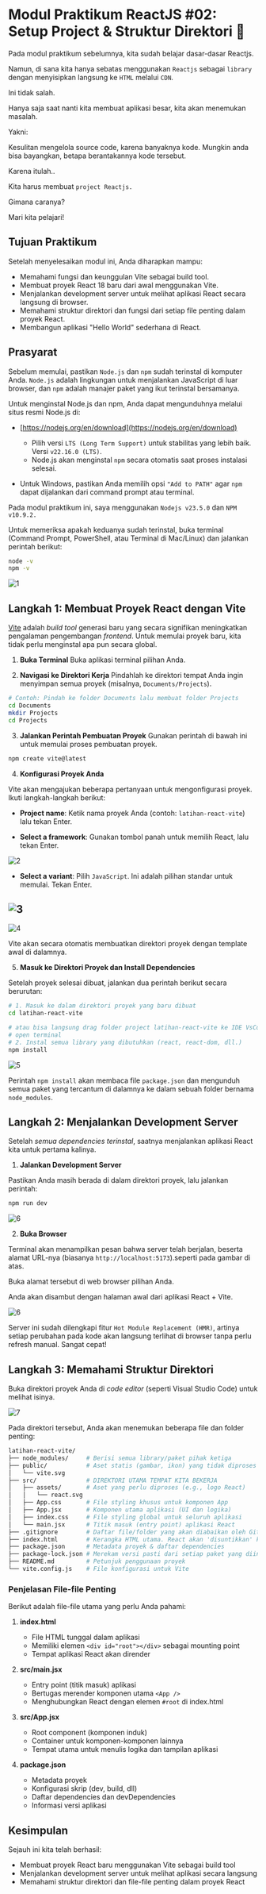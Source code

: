 # Modul Praktikum ReactJS #02: Setup Project & Struktur Direktori 🚀

Pada modul praktikum sebelumnya, kita sudah belajar dasar-dasar Reactjs.

Namun, di sana kita hanya sebatas menggunakan `Reactjs` sebagai `library` dengan menyisipkan langsung ke `HTML` melalui `CDN`.

Ini tidak salah.

Hanya saja saat nanti kita membuat aplikasi besar, kita akan menemukan masalah.

Yakni:

Kesulitan mengelola source code, karena banyaknya kode. Mungkin anda bisa bayangkan, betapa berantakannya kode tersebut.

Karena itulah..

Kita harus membuat `project Reactjs.`

Gimana caranya?

Mari kita pelajari!

## Tujuan Praktikum

Setelah menyelesaikan modul ini, Anda diharapkan mampu:

- Memahami fungsi dan keunggulan Vite sebagai build tool.
- Membuat proyek React 18 baru dari awal menggunakan Vite.
- Menjalankan development server untuk melihat aplikasi React secara langsung di browser.
- Memahami struktur direktori dan fungsi dari setiap file penting dalam proyek React.
- Membangun aplikasi "Hello World" sederhana di React.

## Prasyarat

Sebelum memulai, pastikan `Node.js` dan `npm` sudah terinstal di komputer Anda. `Node.js` adalah lingkungan untuk menjalankan JavaScript di luar browser, dan `npm` adalah manajer paket yang ikut terinstal bersamanya.

Untuk menginstal Node.js dan npm, Anda dapat mengunduhnya melalui situs resmi Node.js di:

- [https://nodejs.org/en/download](https://nodejs.org/en/download)
  - Pilih versi `LTS (Long Term Support)` untuk stabilitas yang lebih baik. Versi `v22.16.0 (LTS)`.
  - Node.js akan menginstal `npm` secara otomatis saat proses instalasi selesai.

- Untuk Windows, pastikan Anda memilih opsi `"Add to PATH"` agar `npm` dapat dijalankan dari command prompt atau terminal.

Pada modul praktikum ini, saya menggunakan `Nodejs v23.5.0` dan `NPM v10.9.2.`   

Untuk memeriksa apakah keduanya sudah terinstal, buka terminal (Command Prompt, PowerShell, atau Terminal di Mac/Linux) dan jalankan perintah berikut:

```bash
node -v
npm -v
```
![1](img/Screenshot%202025-06-17%20at%2022.53.04.png)

## Langkah 1: Membuat Proyek React dengan Vite

[Vite](https://vite.dev) adalah _build tool_ generasi baru yang secara signifikan meningkatkan pengalaman pengembangan _frontend_. Untuk memulai proyek baru, kita tidak perlu menginstal apa pun secara global.

1. **Buka Terminal**
Buka aplikasi terminal pilihan Anda.

2. **Navigasi ke Direktori Kerja**
Pindahlah ke direktori tempat Anda ingin menyimpan semua proyek (misalnya, `Documents/Projects`).

```bash
# Contoh: Pindah ke folder Documents lalu membuat folder Projects
cd Documents
mkdir Projects
cd Projects
```
3. **Jalankan Perintah Pembuatan Proyek**
Gunakan perintah di bawah ini untuk memulai proses pembuatan proyek.

```bash
npm create vite@latest
```
4. **Konfigurasi Proyek Anda**

Vite akan mengajukan beberapa pertanyaan untuk mengonfigurasi proyek. Ikuti langkah-langkah berikut:

- **Project name**: Ketik nama proyek Anda (contoh: `latihan-react-vite`) lalu tekan Enter.

- **Select a framework**: Gunakan tombol panah untuk memilih React, lalu tekan Enter.

![2](img/Screenshot%202025-06-17%20at%2023.44.17.png)

- **Select a variant**: Pilih `JavaScript`. Ini adalah pilihan standar untuk memulai. Tekan Enter.

![3](img/Screenshot%202025-06-17%20at%2023.46.43.png)
---
![4](img/Screenshot%202025-06-17%20at%2023.48.05.png)

Vite akan secara otomatis membuatkan direktori proyek dengan template awal di dalamnya.

5. **Masuk ke Direktori Proyek dan Install Dependencies**

Setelah proyek selesai dibuat, jalankan dua perintah berikut secara berurutan:

```bash
# 1. Masuk ke dalam direktori proyek yang baru dibuat
cd latihan-react-vite

# atau bisa langsung drag folder project latihan-react-vite ke IDE VsCode 
# open terminal
# 2. Instal semua library yang dibutuhkan (react, react-dom, dll.)
npm install
```
![5](img/Screenshot%202025-06-18%20at%2000.33.42.png)

Perintah `npm install` akan membaca file `package.json` dan mengunduh semua paket yang tercantum di dalamnya ke dalam sebuah folder bernama `node_modules`.

## Langkah 2: Menjalankan Development Server

Setelah *semua dependencies terinstal*, saatnya menjalankan aplikasi React kita untuk pertama kalinya.

1. **Jalankan Development Server**

Pastikan Anda masih berada di dalam direktori proyek, lalu jalankan perintah:

```bash
npm run dev
```
![6](img/Screenshot%202025-06-18%20at%2000.36.28.png)

2. **Buka Browser**

Terminal akan menampilkan pesan bahwa server telah berjalan, beserta alamat URL-nya (biasanya `http://localhost:5173`).seperti pada gambar di atas. 

Buka alamat tersebut di web browser pilihan Anda.

Anda akan disambut dengan halaman awal dari aplikasi React + Vite. 

![6](img/Screenshot%202025-06-18%20at%2000.34.53.png)

Server ini sudah dilengkapi fitur `Hot Module Replacement (HMR)`, artinya setiap perubahan pada kode akan langsung terlihat di browser tanpa perlu refresh manual. Sangat cepat!

## Langkah 3: Memahami Struktur Direktori

Buka direktori proyek Anda di _code editor_ (seperti Visual Studio Code) untuk melihat isinya.

![7](img/Screenshot%202025-06-18%20at%2000.42.03.png)

Pada direktori tersebut, Anda akan menemukan beberapa file dan folder penting:

```bash
latihan-react-vite/
├── node_modules/     # Berisi semua library/paket pihak ketiga
├── public/           # Aset statis (gambar, ikon) yang tidak diproses oleh Vite
│   └── vite.svg
├── src/              # DIREKTORI UTAMA TEMPAT KITA BEKERJA
│   ├── assets/       # Aset yang perlu diproses (e.g., logo React)
│   │   └── react.svg
│   ├── App.css       # File styling khusus untuk komponen App
│   ├── App.jsx       # Komponen utama aplikasi (UI dan logika)
│   ├── index.css     # File styling global untuk seluruh aplikasi
│   └── main.jsx      # Titik masuk (entry point) aplikasi React
├── .gitignore        # Daftar file/folder yang akan diabaikan oleh Git
├── index.html        # Kerangka HTML utama. React akan 'disuntikkan' ke sini
├── package.json      # Metadata proyek & daftar dependencies
├── package-lock.json # Merekam versi pasti dari setiap paket yang diinstal
├── README.md         # Petunjuk penggunaan proyek
└── vite.config.js    # File konfigurasi untuk Vite
```
### Penjelasan File-file Penting
Berikut adalah file-file utama yang perlu Anda pahami:

1. **index.html**
   - File HTML tunggal dalam aplikasi
   - Memiliki elemen `<div id="root"></div>` sebagai mounting point
   - Tempat aplikasi React akan dirender

2. **src/main.jsx**
   - Entry point (titik masuk) aplikasi
   - Bertugas merender komponen utama `<App />` 
   - Menghubungkan React dengan elemen `#root` di index.html

3. **src/App.jsx**
   - Root component (komponen induk)
   - Container untuk komponen-komponen lainnya
   - Tempat utama untuk menulis logika dan tampilan aplikasi

4. **package.json**
   - Metadata proyek
   - Konfigurasi skrip (dev, build, dll)
   - Daftar dependencies dan devDependencies
   - Informasi versi aplikasi

## Kesimpulan

Sejauh ini kita telah berhasil:

- Membuat proyek React baru menggunakan Vite sebagai build tool
- Menjalankan development server untuk melihat aplikasi secara langsung
- Memahami struktur direktori dan file-file penting dalam proyek React

